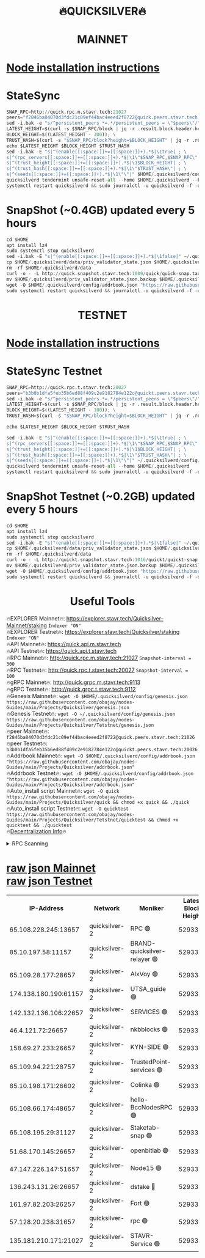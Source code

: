 <h1 align="center"> 🔥QUICKSILVER🔥</h1>

<h1 align="center"> MAINNET</h1>

[Node installation instructions](https://github.com/obajay/nodes-Guides/tree/main/Projects/Quicksilver)
=

# StateSync
```python
SNAP_RPC=http://quick.rpc.m.stavr.tech:21027
peers="f2846ba84070d3fdc21c09ef44bac4eeed2f8722@quick.peers.stavr.tech:21026"
sed -i.bak -e "s/^persistent_peers *=.*/persistent_peers = \"$peers\"/" $HOME/.quicksilverd/config/config.toml
LATEST_HEIGHT=$(curl -s $SNAP_RPC/block | jq -r .result.block.header.height); \
BLOCK_HEIGHT=$((LATEST_HEIGHT - 300)); \
TRUST_HASH=$(curl -s "$SNAP_RPC/block?height=$BLOCK_HEIGHT" | jq -r .result.block_id.hash)
echo $LATEST_HEIGHT $BLOCK_HEIGHT $TRUST_HASH
sed -i.bak -E "s|^(enable[[:space:]]+=[[:space:]]+).*$|\1true| ; \
s|^(rpc_servers[[:space:]]+=[[:space:]]+).*$|\1\"$SNAP_RPC,$SNAP_RPC\"| ; \
s|^(trust_height[[:space:]]+=[[:space:]]+).*$|\1$BLOCK_HEIGHT| ; \
s|^(trust_hash[[:space:]]+=[[:space:]]+).*$|\1\"$TRUST_HASH\"| ; \
s|^(seeds[[:space:]]+=[[:space:]]+).*$|\1\"\"|" $HOME/.quicksilverd/config/config.toml
quicksilverd tendermint unsafe-reset-all --home $HOME/.quicksilverd --keep-addr-book
systemctl restart quicksilverd && sudo journalctl -u quicksilverd -f -o cat
```

# SnapShot (~0.4GB) updated every 5 hours
```python
cd $HOME
apt install lz4
sudo systemctl stop quicksilverd
sed -i.bak -E "s|^(enable[[:space:]]+=[[:space:]]+).*$|\1false|" ~/.quicksilverd/config/config.toml
cp $HOME/.quicksilverd/data/priv_validator_state.json $HOME/.quicksilverd/priv_validator_state.json.backup
rm -rf $HOME/.quicksilverd/data
curl -o - -L http://quick.snapshot.stavr.tech:1009/quick/quick-snap.tar.lz4 | lz4 -c -d - | tar -x -C $HOME/.quicksilverd --strip-components 2
mv $HOME/.quicksilverd/priv_validator_state.json.backup $HOME/.quicksilverd/data/priv_validator_state.json
wget -O $HOME/.quicksilverd/config/addrbook.json "https://raw.githubusercontent.com/obajay/nodes-Guides/main/Projects/Quicksilver/addrbook.json"
sudo systemctl restart quicksilverd && journalctl -u quicksilverd -f -o cat
```

<h1 align="center"> TESTNET</h1>

[Node installation instructions](https://github.com/obajay/nodes-Guides/tree/main/Projects/Quicksilver/Tetstnet)
=

# StateSync Testnet
```python
SNAP_RPC=http://quick.rpc.t.stavr.tech:20027
peers="b3b0b1dfa5feb35b6ed88f409c2e9182784e122c@quickt.peers.stavr.tech:20026"
sed -i.bak -e "s/^persistent_peers *=.*/persistent_peers = \"$peers\"/" $HOME/.quicksilverd/config/config.toml
LATEST_HEIGHT=$(curl -s $SNAP_RPC/block | jq -r .result.block.header.height); \
BLOCK_HEIGHT=$((LATEST_HEIGHT - 100)); \
TRUST_HASH=$(curl -s "$SNAP_RPC/block?height=$BLOCK_HEIGHT" | jq -r .result.block_id.hash)

echo $LATEST_HEIGHT $BLOCK_HEIGHT $TRUST_HASH

sed -i.bak -E "s|^(enable[[:space:]]+=[[:space:]]+).*$|\1true| ; \
s|^(rpc_servers[[:space:]]+=[[:space:]]+).*$|\1\"$SNAP_RPC,$SNAP_RPC\"| ; \
s|^(trust_height[[:space:]]+=[[:space:]]+).*$|\1$BLOCK_HEIGHT| ; \
s|^(trust_hash[[:space:]]+=[[:space:]]+).*$|\1\"$TRUST_HASH\"| ; \
s|^(seeds[[:space:]]+=[[:space:]]+).*$|\1\"\"|" ~/.quicksilverd/config/config.toml
quicksilverd tendermint unsafe-reset-all --home $HOME/.quicksilverd
systemctl restart quicksilverd && sudo journalctl -u quicksilverd -f -o cat

```

# SnapShot Testnet (~0.2GB) updated every 5 hours
```python
cd $HOME
apt install lz4
sudo systemctl stop quicksilverd
sed -i.bak -E "s|^(enable[[:space:]]+=[[:space:]]+).*$|\1false|" ~/.quicksilverd/config/config.toml
cp $HOME/.quicksilverd/data/priv_validator_state.json $HOME/.quicksilverd/priv_validator_state.json.backup
rm -rf $HOME/.quicksilverd/data
curl -o - -L http://quickt.snapshot.stavr.tech:1016/quickt/quickt-snap.tar.lz4 | lz4 -c -d - | tar -x -C $HOME/.quicksilverd --strip-components 2
mv $HOME/.quicksilverd/priv_validator_state.json.backup $HOME/.quicksilverd/data/priv_validator_state.json
wget -O $HOME/.quicksilverd/config/addrbook.json "https://raw.githubusercontent.com/obajay/nodes-Guides/main/Projects/Quicksilver/Tetstnet/addrbook.json"
sudo systemctl restart quicksilverd && journalctl -u quicksilverd -f -o cat
```
 <h1 align="center"> Useful Tools</h1>

🔥EXPLORER Mainnet🔥:        https://explorer.stavr.tech/Quicksilver-Mainnet/staking    `Indexer "ON"` \
🔥EXPLORER Testnet🔥:        https://explorer.stavr.tech/Quicksilver/staking	        `Indexer "ON"` \
🔥API Mainnet🔥: 			 https://quick.api.m.stavr.tech \
🔥API Testnet🔥: 			 https://quick.api.t.stavr.tech \
🔥RPC Mainnet🔥:             http://quick.rpc.m.stavr.tech:21027              `Snapshot-interval = 300` \
🔥RPC Testnet🔥:             http://quick.rpc.t.stavr.tech:20027              `Snapshot-interval = 100` \
🔥gRPC Mainnet🔥:                    http://quick.grpc.m.stavr.tech:9113 \
🔥gRPC Testnet🔥:                    http://quick.grpc.t.stavr.tech:9112 \
🔥Genesis Mainnet🔥: `wget -O $HOME/.quicksilverd/config/genesis.json https://raw.githubusercontent.com/obajay/nodes-Guides/main/Projects/Quicksilver/genesis.json` \
🔥Genesis Testnet🔥: `wget -O ~/.quicksilverd/config/genesis.json https://raw.githubusercontent.com/obajay/nodes-Guides/main/Projects/Quicksilver/Tetstnet/genesis.json` \
🔥peer Mainnet🔥:					 `f2846ba84070d3fdc21c09ef44bac4eeed2f8722@quick.peers.stavr.tech:21026` \
🔥peer Testnet🔥:					 `b3b0b1dfa5feb35b6ed88f409c2e9182784e122c@quickt.peers.stavr.tech:20026` \
🔥Addrbook Mainnet🔥:    ```wget -O $HOME/.quicksilverd/config/addrbook.json "https://raw.githubusercontent.com/obajay/nodes-Guides/main/Projects/Quicksilver/addrbook.json"``` \
🔥Addrbook Testnet🔥:    ```wget -O $HOME/.quicksilverd/config/addrbook.json "https://raw.githubusercontent.com/obajay/nodes-Guides/main/Projects/Quicksilver/addrbook.json"``` \
🔥Auto_install script Mainnet🔥: ```wget -O quick https://raw.githubusercontent.com/obajay/nodes-Guides/main/Projects/Quicksilver/quick && chmod +x quick && ./quick``` \
🔥Auto_install script Testnet🔥: ```wget -O quicktest https://raw.githubusercontent.com/obajay/nodes-Guides/main/Projects/Quicksilver/Tetstnet/quicktest && chmod +x quicktest && ./quicktest``` \
🔥[Decentralization Info](https://github.com/obajay/StateSync-snapshots/tree/main/Projects/Quicksilver/Decentralization)🔥


<details>
<summary>RPC Scanning</summary>

<h2 align="center"> We scan nodes in real time every 4 hours. And we provide the final result of RPC endpoints.
We cannot influence the operation of these nodes in any way. </h2>


```python
If Voting Power is higher than 0 --> then the Node is a validator of the network and may be subject to attack and be a potential threat to the chain.
```
```python
We marked such validators with a red symbol
```

</details>

[raw json Mainnet](https://rpc-check.quickm.stavr.tech/quickm/rpc-quickm-result.json) \
[raw json Testnet](https://github.com/obajay/StateSync-snapshots/tree/main/Projects/Quicksilver/Rpc-Check-Testnet)
=


<table><tr><th>IP-Address</th><th>Network</th><th>Moniker</th><th>Latest Block Height</th><th>Earliest Block Height</th><th>Catching Up</th><th>Tx Index</th><th>Voting Power</th><th>Scan Time</th></tr><tr><td>65.108.228.245:13657</td><td>quicksilver-2</td><td>RPC 🟢</td><td>5293346</td><td>2174401</td><td>False</td><td>on</td><td>0</td><td>2023-12-31T02:58:18.598219429UTC</td></tr><tr><td>85.10.197.58:11157</td><td>quicksilver-2</td><td>BRAND-quicksilver-relayer 🟢</td><td>5293336</td><td>3397566</td><td>False</td><td>on</td><td>0</td><td>2023-12-31T02:57:17.334082383UTC</td></tr><tr><td>65.109.28.177:28657</td><td>quicksilver-2</td><td>AlxVoy 🟢</td><td>5293349</td><td>3562001</td><td>False</td><td>off</td><td>0</td><td>2023-12-31T02:58:33.614175917UTC</td></tr><tr><td>174.138.180.190:61157</td><td>quicksilver-2</td><td>UTSA_guide 🟢</td><td>5293334</td><td>4525955</td><td>False</td><td>on</td><td>0</td><td>2023-12-31T02:57:08.462695634UTC</td></tr><tr><td>142.132.136.106:22657</td><td>quicksilver-2</td><td>SERVICES 🟢</td><td>5293337</td><td>4691001</td><td>False</td><td>on</td><td>0</td><td>2023-12-31T02:57:25.569860661UTC</td></tr><tr><td>46.4.121.72:26657</td><td>quicksilver-2</td><td>nkbblocks 🟢</td><td>5293336</td><td>4900327</td><td>False</td><td>on</td><td>0</td><td>2023-12-31T02:57:17.062343917UTC</td></tr><tr><td>158.69.27.233:26657</td><td>quicksilver-2</td><td>KYN-SIDE 🟢</td><td>5293337</td><td>4987001</td><td>False</td><td>on</td><td>0</td><td>2023-12-31T02:57:22.037151652UTC</td></tr><tr><td>65.109.94.221:28757</td><td>quicksilver-2</td><td>TrustedPoint-services 🟢</td><td>5293337</td><td>5078001</td><td>False</td><td>on</td><td>0</td><td>2023-12-31T02:57:24.778145828UTC</td></tr><tr><td>85.10.198.171:26602</td><td>quicksilver-2</td><td>Colinka 🟢</td><td>5293337</td><td>5083501</td><td>False</td><td>on</td><td>0</td><td>2023-12-31T02:57:25.019642806UTC</td></tr><tr><td>65.108.66.174:48657</td><td>quicksilver-2</td><td>hello-BccNodesRPC 🟢</td><td>5293325</td><td>5094001</td><td>False</td><td>off</td><td>0</td><td>2023-12-31T02:56:14.911101422UTC</td></tr><tr><td>65.108.195.29:31127</td><td>quicksilver-2</td><td>Staketab-snap 🟢</td><td>5293333</td><td>5097001</td><td>False</td><td>off</td><td>0</td><td>2023-12-31T02:56:57.461984620UTC</td></tr><tr><td>51.68.170.145:26657</td><td>quicksilver-2</td><td>openbitlab 🟢</td><td>5293331</td><td>5151648</td><td>False</td><td>on</td><td>0</td><td>2023-12-31T02:56:44.799619602UTC</td></tr><tr><td>47.147.226.147:51657</td><td>quicksilver-2</td><td>Node15 🟢</td><td>5293343</td><td>5151648</td><td>False</td><td>off</td><td>0</td><td>2023-12-31T02:57:59.561593647UTC</td></tr><tr><td>136.243.131.26:26657</td><td>quicksilver-2</td><td>dstake 🔴</td><td>5293337</td><td>5195101</td><td>False</td><td>off</td><td>154670</td><td>2023-12-31T02:57:25.309215720UTC</td></tr><tr><td>161.97.82.203:26257</td><td>quicksilver-2</td><td>Fort 🟢</td><td>5293325</td><td>5248583</td><td>False</td><td>on</td><td>0</td><td>2023-12-31T02:56:12.024365041UTC</td></tr><tr><td>57.128.20.238:31657</td><td>quicksilver-2</td><td>rpc 🟢</td><td>5293328</td><td>5259659</td><td>False</td><td>on</td><td>0</td><td>2023-12-31T02:56:31.729860492UTC</td></tr><tr><td>135.181.210.171:21027</td><td>quicksilver-2</td><td>STAVR-Service 🟢</td><td>5293337</td><td>5290501</td><td>False</td><td>on</td><td>0</td><td>2023-12-31T02:57:22.376187144UTC</td></tr></table>
